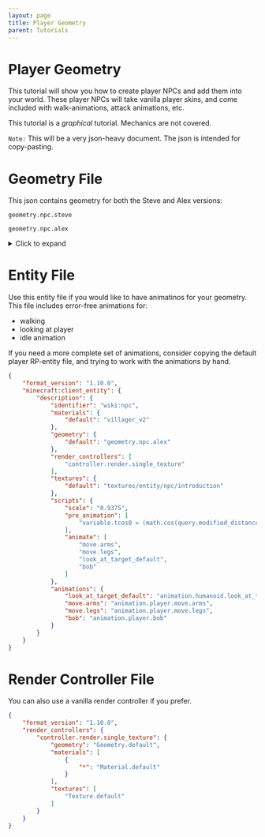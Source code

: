 ```yaml
---
layout: page
title: Player Geometry
parent: Tutorials
---
```


# Player Geometry

This tutorial will show you how to create player NPCs and add them into your world. These player NPCs will take vanilla player skins, and come included with walk-animations, attack animations, etc.

This tutorial is a *graphical* tutorial. Mechanics are not covered.

`Note:` This will be a very json-heavy document. The json is intended for copy-pasting.

# Geometry File

This json contains geometry for both the Steve and Alex versions:

`geometry.npc.steve` 

`geometry.npc.alex`

<details>
  <summary>Click to expand</summary>
  <pre>
  <code>
    {
    "format_version": "1.12.0",
    "minecraft:geometry": [
      {
        "description": {
          "identifier": "geometry.cape",
          "texture_width": 64,
          "texture_height": 32
        },
        "bones": [
          {
            "name": "body",
            "pivot": [ 0.0, 24.0, 0.0 ],
            "parent": "waist"
          },
          {
            "name": "waist",
            "pivot": [ 0.0, 12.0, 0.0 ]
          },
          {
            "name": "cape",
            "parent": "body",
            "pivot": [ 0.0, 24.0, 3.0 ],
            "rotation": [0.0, 180.0, 0.0],
            "cubes": [
              {
                "origin": [ -5.0, 8.0, 3.0 ],
                "size": [ 10, 16, 1 ],
                "uv": [ 0, 0 ]
              }
            ]
          }
        ]
      },
  
      {
        "description": {
          "identifier": "geometry.npc.steve",
          "visible_bounds_width": 1,
          "visible_bounds_height": 2,
          "visible_bounds_offset": [ 0, 1, 0 ],
          "texture_width": 64,
          "texture_height": 64
        },
        "bones": [
          {
            "name": "root",
            "pivot": [ 0.0, 0.0, 0.0 ]
          },
          {
            "name": "body",
            "parent": "waist",
            "pivot": [ 0.0, 24.0, 0.0 ],
            "cubes": [
              {
                "origin": [ -4.0, 12.0, -2.0 ],
                "size": [ 8, 12, 4 ],
                "uv": [ 16, 16 ]
              }
            ]
          },
  
          {
            "name": "waist",
            "parent": "root",
            "pivot": [ 0.0, 12.0, 0.0 ]
          },
  
          {
            "name": "head",
            "parent": "body",
            "pivot": [ 0.0, 24.0, 0.0 ],
            "cubes": [
              {
                "origin": [ -4.0, 24.0, -4.0 ],
                "size": [ 8, 8, 8 ],
                "uv": [ 0, 0 ]
              }
            ]
          },
  
          {
            "name": "cape",
            "pivot": [ 0.0, 24, 3.0 ],
            "parent": "body"
          },
          {
            "name": "hat",
            "parent": "head",
            "pivot": [ 0.0, 24.0, 0.0 ],
            "cubes": [
              {
                "origin": [ -4.0, 24.0, -4.0 ],
                "size": [ 8, 8, 8 ],
                "uv": [ 32, 0 ],
                "inflate": 0.5
              }
            ]
          },
          {
            "name": "leftArm",
            "parent": "body",
            "pivot": [ 5.0, 22.0, 0.0 ],
            "cubes": [
              {
                "origin": [ 4.0, 12.0, -2.0 ],
                "size": [ 4, 12, 4 ],
                "uv": [ 32, 48 ]
              }
            ]
          },
          {
            "name": "leftSleeve",
            "parent": "leftArm",
            "pivot": [ 5.0, 22.0, 0.0 ],
            "cubes": [
              {
                "origin": [ 4.0, 12.0, -2.0 ],
                "size": [ 4, 12, 4 ],
                "uv": [ 48, 48 ],
                "inflate": 0.25
              }
            ]
          },
          {
            "name": "leftItem",
            "pivot": [ 6.0, 15.0, 1.0 ],
            "parent": "leftArm"
          },
          {
            "name": "rightArm",
            "parent": "body",
            "pivot": [ -5.0, 22.0, 0.0 ],
            "cubes": [
              {
                "origin": [ -8.0, 12.0, -2.0 ],
                "size": [ 4, 12, 4 ],
                "uv": [ 40, 16 ]
              }
            ]
          },
          {
            "name": "rightSleeve",
            "parent": "rightArm",
            "pivot": [ -5.0, 22.0, 0.0 ],
            "cubes": [
              {
                "origin": [ -8.0, 12.0, -2.0 ],
                "size": [ 4, 12, 4 ],
                "uv": [ 40, 32 ],
                "inflate": 0.25
              }
            ]
          },
          {
            "name": "rightItem",
            "pivot": [ -6, 15, 1 ],
            "locators": {
              "lead_hold": [ -6, 15, 1 ]
            },
            "parent": "rightArm"
          },
  
          {
            "name": "leftLeg",
            "parent": "root",
            "pivot": [ 1.9, 12.0, 0.0 ],
            "cubes": [
              {
                "origin": [ -0.1, 0.0, -2.0 ],
                "size": [ 4, 12, 4 ],
                "uv": [ 16, 48 ]
              }
            ]
          },
          {
            "name": "leftPants",
            "parent": "leftLeg",
            "pivot": [ 1.9, 12.0, 0.0 ],
            "cubes": [
              {
                "origin": [ -0.1, 0.0, -2.0 ],
                "size": [ 4, 12, 4 ],
                "uv": [ 0, 48 ],
                "inflate": 0.25
              }
            ]
          },
  
          {
            "name": "rightLeg",
            "parent": "root",
            "pivot": [ -1.9, 12.0, 0.0 ],
            "cubes": [
              {
                "origin": [ -3.9, 0.0, -2.0 ],
                "size": [ 4, 12, 4 ],
                "uv": [ 0, 16 ]
              }
            ]
          },
          {
            "name": "rightPants",
            "parent": "rightLeg",
            "pivot": [ -1.9, 12.0, 0.0 ],
            "cubes": [
              {
                "origin": [ -3.9, 0.0, -2.0 ],
                "size": [ 4, 12, 4 ],
                "uv": [ 0, 32 ],
                "inflate": 0.25
              }
            ]
          },
  
          {
            "name": "jacket",
            "parent": "body",
            "pivot": [ 0.0, 24.0, 0.0 ],
            "cubes": [
              {
                "origin": [ -4.0, 12.0, -2.0 ],
                "size": [ 8, 12, 4 ],
                "uv": [ 16, 32 ],
                "inflate": 0.25
              }
            ]
          }
        ]
      },
  
      {
        "description": {
          "identifier": "geometry.npc.alex",
          "visible_bounds_width": 1,
          "visible_bounds_height": 2,
          "visible_bounds_offset": [ 0, 1, 0 ],
          "texture_width": 64,
          "texture_height": 64
        },
        "bones": [
          {
            "name": "root",
            "pivot": [ 0.0, 0.0, 0.0 ]
          },
          {
            "name": "waist",
            "parent": "root",
            "pivot": [ 0.0, 12.0, 0.0 ]
          },
          {
            "name": "body",
            "parent": "waist",
            "pivot": [ 0.0, 24.0, 0.0 ],
            "cubes": [
              {
                "origin": [ -4.0, 12.0, -2.0 ],
                "size": [ 8, 12, 4 ],
                "uv": [ 16, 16 ]
              }
            ]
          },
          {
            "name": "head",
            "parent": "body",
            "pivot": [ 0.0, 24.0, 0.0 ],
            "cubes": [
              {
                "origin": [ -4.0, 24.0, -4.0 ],
                "size": [ 8, 8, 8 ],
                "uv": [ 0, 0 ]
              }
            ]
          },
          {
            "name": "hat",
            "parent": "head",
            "pivot": [ 0.0, 24.0, 0.0 ],
            "cubes": [
              {
                "origin": [ -4.0, 24.0, -4.0 ],
                "size": [ 8, 8, 8 ],
                "uv": [ 32, 0 ],
                "inflate": 0.5
              }
            ]
          },
          {
            "name": "rightLeg",
            "parent": "root",
            "pivot": [ -1.9, 12.0, 0.0 ],
            "cubes": [
              {
                "origin": [ -3.9, 0.0, -2.0 ],
                "size": [ 4, 12, 4 ],
                "uv": [ 0, 16 ]
              }
            ]
          },
          {
            "name": "rightPants",
            "parent": "rightLeg",
            "pivot": [ -1.9, 12.0, 0.0 ],
            "cubes": [
              {
                "origin": [ -3.9, 0.0, -2.0 ],
                "size": [ 4, 12, 4 ],
                "uv": [ 0, 32 ],
                "inflate": 0.25
              }
            ]
          },
  
          {
            "name": "leftLeg",
            "parent": "root",
            "pivot": [ 1.9, 12.0, 0.0 ],
            "cubes": [
              {
                "origin": [ -0.1, 0.0, -2.0 ],
                "size": [ 4, 12, 4 ],
                "uv": [ 0, 16 ]
              }
            ],
            "mirror": true
          },
          {
            "name": "leftPants",
            "parent": "leftLeg",
            "pivot": [ 1.9, 12.0, 0.0 ],
            "cubes": [
              {
                "origin": [ -0.1, 0.0, -2.0 ],
                "size": [ 4, 12, 4 ],
                "uv": [ 0, 48 ],
                "inflate": 0.25
              }
            ]
          },
  
          {
            "name": "leftArm",
            "parent": "body",
            "pivot": [ 5.0, 21.5, 0.0 ],
            "cubes": [
              {
                "origin": [ 4.0, 11.5, -2.0 ],
                "size": [ 3, 12, 4 ],
                "uv": [ 32, 48 ]
              }
            ]
          },
          {
            "name": "leftSleeve",
            "parent": "leftArm",
            "pivot": [ 5.0, 21.5, 0.0 ],
            "cubes": [
              {
                "origin": [ 4.0, 11.5, -2.0 ],
                "size": [ 3, 12, 4 ],
                "uv": [ 48, 48 ],
                "inflate": 0.25
              }
            ]
          },
          {
            "name": "leftItem",
            "pivot": [ 6, 14.5, 1 ],
            "parent": "leftArm"
          },
          {
            "name": "rightArm",
            "parent": "body",
            "pivot": [ -5.0, 21.5, 0.0 ],
            "cubes": [
              {
                "origin": [ -7.0, 11.5, -2.0 ],
                "size": [ 3, 12, 4 ],
                "uv": [ 40, 16 ]
              }
            ]
          },
          {
            "name": "rightSleeve",
            "parent": "rightArm",
            "pivot": [ -5.0, 21.5, 0.0 ],
            "cubes": [
              {
                "origin": [ -7.0, 11.5, -2.0 ],
                "size": [ 3, 12, 4 ],
                "uv": [ 40, 32 ],
                "inflate": 0.25
              }
            ]
          },
          {
            "name": "rightItem",
            "pivot": [ -6, 14.5, 1 ],
            "locators": {
              "lead_hold": [ -6, 14.5, 1 ]
            },
            "parent": "rightArm"
          },
  
          {
            "name": "jacket",
            "parent": "body",
            "pivot": [ 0.0, 24.0, 0.0 ],
            "cubes": [
              {
                "origin": [ -4.0, 12.0, -2.0 ],
                "size": [ 8, 12, 4 ],
                "uv": [ 16, 32 ],
                "inflate": 0.25
              }
            ]
          },
  
          {
            "name": "cape",
            "pivot": [ 0.0, 24, -3.0 ],
            "parent": "body"
          }
        ]
      }
    ]
  }
  </code>
  </pre>
  
  </details>

# Entity File

Use this entity file if you would like to have animatinos for your geometry. This file includes error-free animations for:
 - walking
 - looking at player
 - idle animation

If you need a more complete set of animations, consider copying the default player RP-entity file, and trying to work with the animations by hand. 
```json
{
    "format_version": "1.10.0",
    "minecraft:client_entity": {
        "description": {
            "identifier": "wiki:npc",
            "materials": {
                "default": "villager_v2"
            },
            "geometry": {
                "default": "geometry.npc.alex"
            },
            "render_controllers": [
                "controller.render.single_texture"
            ],
            "textures": {
                "default": "textures/entity/npc/introduction"
            },
            "scripts": {
                "scale": "0.9375",
                "pre_animation": [
                    "variable.tcos0 = (math.cos(query.modified_distance_moved * 38.17) * query.modified_move_speed / variable.gliding_speed_value) * 57.3;"
                ],
                "animate": [
                    "move.arms",
                    "move.legs",
                    "look_at_target_default",
                    "bob"
                ]
            },
            "animations": {
                "look_at_target_default": "animation.humanoid.look_at_target.default",
                "move.arms": "animation.player.move.arms",
                "move.legs": "animation.player.move.legs",
                "bob": "animation.player.bob"
            }
        }
    }
}
```

# Render Controller File

You can also use a vanilla render controller if you prefer.

```json
{
	"format_version": "1.10.0",
	"render_controllers": {
		"controller.render.single_texture": {
			"geometry": "Geometry.default",
			"materials": [
				{
					"*": "Material.default"
				}
			],
			"textures": [
				"Texture.default"
			]
		}
	}
}
```
